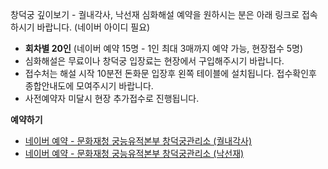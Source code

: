창덕궁 깊이보기 - 궐내각사, 낙선재 심화해설 예약을 원하시는 분은 아래 링크로 접속하시기 바랍니다. (네이버 아이디 필요)

- **회차별 20인** (네이버 예약 15명 - 1인 최대 3매까지 예약 가능, 현장접수 5명)
- 심화해설은 무료이나 창덕궁 입장료는 현장에서 구입해주시기 바랍니다.
- 접수처는 해설 시작 10분전 돈화문 입장후 왼쪽 테이블에 설치됩니다. 접수확인후 종합안내도에 모여주시기 바랍니다.
- 사전예약자 미달시 현장 추가접수로 진행됩니다.

**예약하기**
- [네이버 예약 - 문화재청 궁능유적본부 창덕궁관리소 (궐내각사)](https://booking.naver.com/booking/5/bizes/769935/items/4634265)
- [네이버 예약 - 문화재청 궁능유적본부 창덕궁관리소 (낙선재)](https://booking.naver.com/booking/5/bizes/769935/items/4634330)